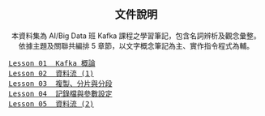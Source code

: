 <h2 align="center">文件說明</h2>

<p align="center">本資料集為 AI/Big Data 班 Kafka 課程之學習筆記，包含名詞辨析及觀念彙整。<br>
依據主題及關聯共編排 5 章節，以文字概念筆記為主、實作指令程式為輔。</p>

<pre>
<a href="https://github.com/Lynn19950915/Lecture-Kafka/blob/main/Lesson%2001%20%20Kafka%20%E6%A6%82%E8%AB%96.md">Lesson 01  Kafka 概論</a>
<a href="https://github.com/Lynn19950915/Lecture-Kafka/blob/main/Lesson%2002%20%20%E8%B3%87%E6%96%99%E6%B5%81%20(1).md">Lesson 02  資料流 (1)</a>
<a href="https://github.com/Lynn19950915/Lecture-Kafka/blob/main/Lesson%2003%20%20%E8%A4%87%E8%A3%BD%E3%80%81%E5%88%86%E7%89%87%E8%88%87%E5%88%86%E6%AE%B5.md">Lesson 03  複製、分片與分段</a>
<a href="https://github.com/Lynn19950915/Lecture-Kafka/blob/main/Lesson%2004%20%20%E8%A8%98%E9%8C%84%E6%AA%94%E8%88%87%E5%8F%83%E6%95%B8%E8%A8%AD%E5%AE%9A.md">Lesson 04  記錄檔與參數設定</a>
<a href="https://github.com/Lynn19950915/Lecture-Kafka/blob/main/Lesson%2005%20%20%E8%B3%87%E6%96%99%E6%B5%81%20(2).md">Lesson 05  資料流 (2)</a>
</pre>
